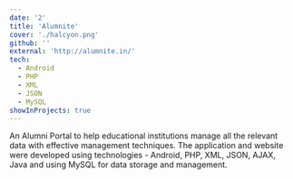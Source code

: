 ```yaml
---
date: '2'
title: 'Alumnite'
cover: './halcyon.png'
github: ''
external: 'http://alumnite.in/'
tech:
  - Android
  - PHP
  - XML
  - JSON
  - MySQL
showInProjects: true
---
```


An Alumni Portal to help educational institutions manage all the relevant data with
effective management techniques. The application and website were developed using
technologies - Android, PHP, XML, JSON, AJAX, Java and using MySQL for data
storage and management.

